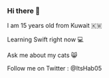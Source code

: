 ### Hi there 👋

I am 15 years old from Kuwait 🇰🇼

Learning Swift right now 💻

Ask me about my cats 😸  

Follow me on Twitter : @ItsHab05
